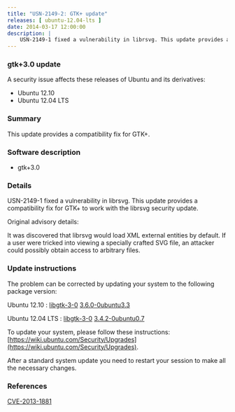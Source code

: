 ```yaml
---
title: "USN-2149-2: GTK+ update"
releases: [ ubuntu-12.04-lts ]
date: 2014-03-17 12:00:00
description: |
    USN-2149-1 fixed a vulnerability in librsvg. This update provides a compatibility fix for GTK+ to work with the librsvg security update.
--- 
```

 
### gtk+3.0 update

A security issue affects these releases of Ubuntu and its derivatives:

* Ubuntu 12.10
* Ubuntu 12.04 LTS

### Summary

This update provides a compatibility fix for GTK+. 

### Software description

* gtk+3.0 

### Details

USN-2149-1 fixed a vulnerability in librsvg. This update provides a compatibility fix for GTK+ to work with the librsvg security update.

Original advisory details:

 It was discovered that librsvg would load XML external entities by default. If a user were tricked into viewing a specially crafted SVG file, an attacker could possibly obtain access to arbitrary files. 

### Update instructions

The problem can be corrected by updating your system to the following package version:

Ubuntu 12.10
 : [libgtk-3-0](https://launchpad.net/ubuntu/+source/gtk+3.0) <span> [3.6.0-0ubuntu3.3](https://launchpad.net/ubuntu/+source/gtk+3.0/3.6.0-0ubuntu3.3) </span> 

Ubuntu 12.04 LTS
 : [libgtk-3-0](https://launchpad.net/ubuntu/+source/gtk+3.0) <span> [3.4.2-0ubuntu0.7](https://launchpad.net/ubuntu/+source/gtk+3.0/3.4.2-0ubuntu0.7) </span> 

To update your system, please follow these instructions: [https://wiki.ubuntu.com/Security/Upgrades](https://wiki.ubuntu.com/Security/Upgrades).

After a standard system update you need to restart your session to make all the necessary changes. 

### References

 [CVE-2013-1881](http://people.ubuntu.com/~ubuntu-security/cve/CVE-2013-1881)
 
